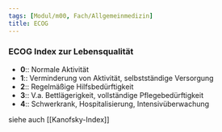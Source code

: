 ```yaml
---
tags: [Modul/m00, Fach/Allgemeinmedizin]
title: ECOG
---
```

### ECOG Index zur Lebensqualität
- **0**:: Normale Aktivität
- **1**:: Verminderung von Aktivität, selbstständige Versorgung
- **2**:: Regelmäßige Hilfsbedürftigkeit
- **3**:: V.a. Bettlägerigkeit, vollständige Pflegebedürftigkeit
- **4**:: Schwerkrank, Hospitalisierung, Intensivüberwachung

siehe auch [[Kanofsky-Index]]